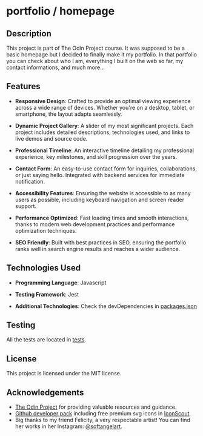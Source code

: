# portfolio / homepage

## Description

This project is part of The Odin Project course. It was supposed to be a basic homepage but I decided to finally make it my portfolio. In that portfolio you can check about who I am, everything I built on the web so far, my contact informations, and much more...

## Features

- **Responsive Design**: Crafted to provide an optimal viewing experience across a wide range of devices. Whether you're on a desktop, tablet, or smartphone, the layout adapts seamlessly.

- **Dynamic Project Gallery**: A slider of my most significant projects. Each project includes detailed descriptions, technologies used, and links to live demos and source code.

- **Professional Timeline**: An interactive timeline detailing my professional experience, key milestones, and skill progression over the years.

- **Contact Form**: An easy-to-use contact form for inquiries, collaborations, or just saying hello. Integrated with backend services for immediate notification.

- **Accessibility Features**: Ensuring the website is accessible to as many users as possible, including keyboard navigation and screen reader support.

- **Performance Optimized**: Fast loading times and smooth interactions, thanks to modern web development practices and performance optimization techniques.

- **SEO Friendly**: Built with best practices in SEO, ensuring the portfolio ranks well in search engine results and reaches a wider audience.

## Technologies Used

- **Programming Language**: Javascript

- **Testing Framework**: Jest

- **Additional Technologies**: Check the devDependencies in [packages.json](package.json)

## Testing

All the tests are located in [tests](./src/tests/).

## License

This project is licensed under the MIT license.

## Acknowledgements

- [The Odin Project](https://www.theodinproject.com/) for providing valuable resources and guidance.
- [Github developer pack](https://github.com/edu/students) including free premium svg icons in [IconScout](https://iconscout.com/).
- Big thanks to my friend Felicity, a very respectable artist! You can find her works in her Instagram: [@softangelart](https://www.instagram.com/softangelart/).
